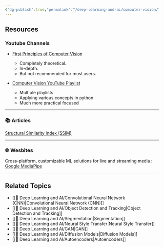 ```yaml
---
{"dg-publish":true,"permalink":"/deep-learning-and-ai/computer-vision/","noteIcon":"2","updated":"2024-05-22T15:03:41.157+05:30"}
---
```



## Resources

### Youtube Channels

- [First Principles of Computer Vision](https://www.youtube.com/@firstprinciplesofcomputerv3258)
	- Completely theoretical.
	- In-depth.
	- But not recommended for most users.

- [Computer Vision YouTube Playlist](https://www.youtube.com/@DigitalSreeni)
	- Multiple playlists
	- Applying various concepts in python
	- Much more practical focused

---

### 📚 Articles

[Structural Similarity Index (SSIM)](https://medium.com/srm-mic/all-about-structural-similarity-index-ssim-theory-code-in-pytorch-6551b455541e)

---

### 🌐 Wesbites

Cross-platform, customizable ML solutions for live and streaming media : [Google MediaPipe](https://google.github.io/mediapipe/)

---

## Related Topics

- [[🤖 Deep Learning and AI/Convolutional Neural Network (CNN)\|Convolutional Neural Network (CNN)]]
- [[🤖 Deep Learning and AI/Object Detection and Tracking\|Object Detection and Tracking]]
- [[🤖 Deep Learning and AI/Segmentation\|Segmentation]]
- [[🤖 Deep Learning and AI/Neural Style Transfer\|Neural Style Transfer]]
- [[🤖 Deep Learning and AI/GAN\|GAN]]
- [[🤖 Deep Learning and AI/Diffusion Models\|Diffusion Models]]
- [[🤖 Deep Learning and AI/Autoencoders\|Autoencoders]]
